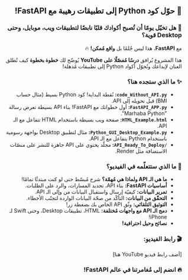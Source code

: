 <div dir="rtl">

## 🚀 حوّل كود Python إلى تطبيقات رهيبة مع FastAPI!

### 🤯 هل تخيّل يومًا أن تُصبح أكوادك قلبًا نابضًا لتطبيقات ويب، موبايل، وحتى Desktop قوية؟

مع **FastAPI**، هذا ليس حُلمًا بل **واقع مُمكن!** 🔥

هذا المشروع يُرافق **درسًا مُفصّلًا على YouTube** يُوضّح لك **خطوة بخطوة** كيف تُطلق العنان لإبداعك وتُحوّل أكواد Python إلى تطبيقات مُذهلة! 

### ✨ ما الذي ستجده هنا؟

*   **`code_Without_API.py`:**  نُقطة البداية!  كود Python  بسيط  (مثال  حساب  BMI)  قبل  تحويله  إلى  API.
*   **`FastAPI_APP.py`:**   أول  خطواتك  مع  FastAPI!  بناء  API  بسيطة  تعرض  رسالة  "Marhaba Python".
*   **`HTML_Example.html`:**  صفحة  ويب  بسيطة  باستخدام  HTML  تتفاعل  مع  الـ API.
*   **`Python_GUI_Desktop_Example.py`:**  مثال  لتطبيق  Desktop  بواجهة  رسومية  باستخدام  Python  يتفاعل  مع  الـ API. 
*   **`/API_Ready_To_Deploy`:**  مجلّد  يحتوي  على  API  جاهزة  للنشر  على  منصّات  الاستضافة  مثل  Render.

### 💪 ما الذي ستتعلّمه في الفيديو؟

*   **ما هي الـ API ولماذا هي مُهمّة؟**  شرح مُبسّط حتى لو كنت مبتدئًا تمامًا!
*   **أساسيات FastAPI:** بناء API، تحديد المسارات، والرد على الطلبات.
*   **تمرير البيانات:**  كيفيّة  إرسال  واستقبال  البيانات  من  وإلى  الـ API.
*   **التحقّق من البيانات:**   التأكّد  من  صحّة  البيانات  الواردة  لتجنّب  الأخطاء.
*   **التوثيق التلقائي:**   وثّق API الخاص بك بضغطة زر!
*   **دمج الـ API مع واجهات مُختلفة:**   HTML،  تطبيقات  Desktop،  وحتى  Swift  لـ iPhone!
*   **نصائح وحيل احترافية!** 

### 🎬 رابط الفيديو:

[أضف  رابط  فيديو  YouTube  هنا]

### 🔥 انضم إلى مُغامرتنا في عالم FastAPI! 

</div>
